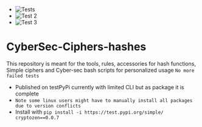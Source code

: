 * ![Tests](https://github.com/Darknez07/CyberSec-Ciphers-hashes/actions/workflows/python-app.yml/badge.svg)
* ![Test 2](https://github.com/Darknez07/CyberSec-Ciphers-hashes/actions/workflows/python-app-new.yml/badge.svg)
* ![Test 3](https://github.com/Darknez07/CyberSec-Ciphers-hashes/actions/workflows/codeql-analysis.yml/badge.svg)
# CyberSec-Ciphers-hashes
This repository is meant for the tools, rules, accessories for hash functions, Simple ciphers and Cyber-sec bash scripts for personalized usage
``No more failed tests``
* Published on testPyPi currently with limited CLI but as package it is complete
* ``Note some linux users might have to manually install all packages due to version conflicts``
* Install with ``pip install -i https://test.pypi.org/simple/ cryptozen==0.0.7``
